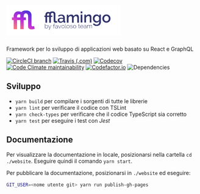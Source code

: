 # <img src="website/static/img/logo-fflamingo@2x.png" height="80" />

Framework per lo sviluppo di applicazioni web basato su React e GraphQL

[![CircleCI branch](https://img.shields.io/circleci/project/github/favoloso/fflamingo/master.svg)](https://circleci.com/gh/favoloso/fflamingo)
[![Travis (.com)](https://img.shields.io/travis/com/favoloso/fflamingo.svg?label=travis-ci)](https://travis-ci.com/favoloso/fflamingo)
[![Codecov](https://img.shields.io/codecov/c/github/favoloso/fflamingo.svg)](https://codecov.io/gh/favoloso/fflamingo)
[![Code Climate maintainability](https://img.shields.io/codeclimate/maintainability/favoloso/fflamingo.svg)](https://codeclimate.com/github/favoloso/fflamingo)
[![Codefactor.io](https://www.codefactor.io/repository/github/favoloso/fflamingo/badge)](https://www.codefactor.io/repository/github/favoloso/fflamingo)
![Dependencies](https://david-dm.org/favoloso/fflamingo.svg)

## Sviluppo

- `yarn build` per compilare i sorgenti di tutte le librerie
- `yarn lint` per verificare il codice con TSLint
- `yarn check-types` per verificare che il codice TypeScript sia corretto
- `yarn test` per eseguire i test con _Jest_

## Documentazione

Per visualizzare la documentazione in locale, posizionarsi nella cartella `cd ./website`.
Eseguire quindi il comando `yarn start`.

Per pubblicare la documentazione, posizionarsi in `./website` ed eseguire:

```sh
GIT_USER=<nome utente git> yarn run publish-gh-pages
```
